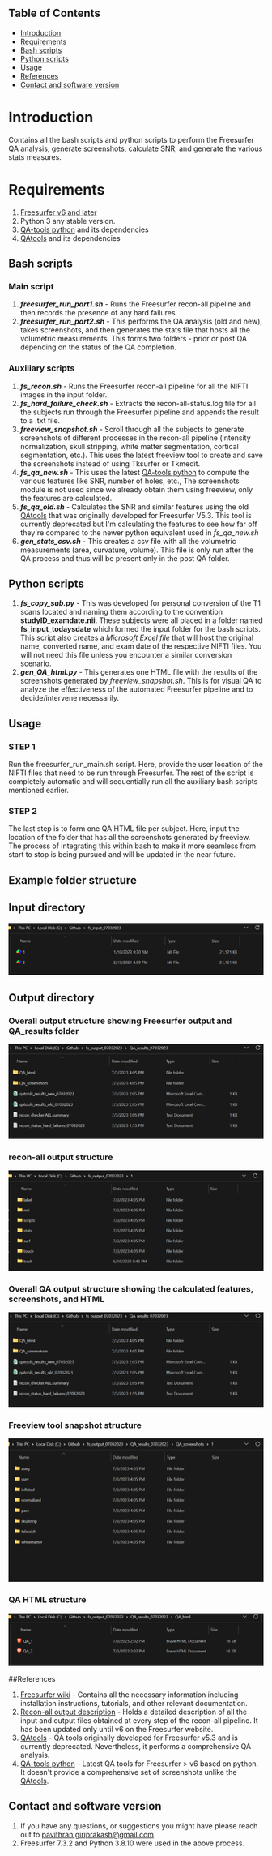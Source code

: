## Table of Contents
- [Introduction](#Introduction)
- [Requirements](#Requirements)
- [Bash scripts](#Bash-scripts)
- [Python scripts](#Python-scripts)
- [Usage](#Usage)
- [References](#References)
- [Contact and software version](#Contact-and-software-version)

# Introduction
<a name="Introduction"></a>
Contains all the bash scripts and python scripts to perform the Freesurfer QA analysis, generate screenshots, calculate SNR, and generate the various stats measures.

# Requirements
<a name="Requirements"></a>
1. [Freesurfer v6 and later](https://surfer.nmr.mgh.harvard.edu/pub/dist/)
2. Python 3 any stable version.
3. [QA-tools python](https://github.com/Deep-MI/fsqc) and its dependencies
4. [QAtools](https://surfer.nmr.mgh.harvard.edu/fswiki/QATools) and its dependencies
   
## Bash scripts
<a name="Bash-scripts"></a>
### Main script
1. ***freesurfer_run_part1.sh*** - Runs the Freesurfer recon-all pipeline and then records the presence of any hard failures.
2. ***freesurfer_run_part2.sh*** - This performs the QA analysis (old and new), takes screenshots, and then generates the stats file that hosts all the volumetric measurements. This forms two folders - prior or post QA depending on the status of the QA completion.
### Auxiliary scripts
1. ***fs_recon.sh*** - Runs the Freesurfer recon-all pipeline for all the NIFTI images in the input folder.
2. ***fs_hard_failure_check.sh*** - Extracts the recon-all-status.log file for all the subjects run through the Freesurfer pipeline and appends the result to a .txt file.
3. ***freeview_snapshot.sh*** - Scroll through all the subjects to generate screenshots of different processes in the recon-all pipeline (intensity normalization, skull stripping, white matter segmentation, cortical segmentation, etc.). This uses the latest freeview tool to create and save the screenshots instead of using Tksurfer or Tkmedit.
4. ***fs_qa_new.sh*** - This uses the latest [QA-tools python](https://github.com/Deep-MI/fsqc) to compute the various features like SNR, number of holes, etc., The screenshots module is not used since we already obtain them using freeview, only the features are calculated.
5. ***fs_qa_old.sh*** - Calculates the SNR and similar features using the old [QAtools](https://surfer.nmr.mgh.harvard.edu/fswiki/QATools) that was originally developed for Freesurfer V5.3. This tool is currently deprecated but I'm calculating the features to see how far off they're compared to the newer python equivalent used in *fs_qa_new.sh*
6. ***gen_stats_csv.sh*** - This creates a csv file with all the volumetric measurements (area, curvature, volume). This file is only run after the QA process and thus will be present only in the post QA folder. 

## Python scripts
<a name="Python-scripts"></a>
1. ***fs_copy_sub.py*** - This was developed for personal conversion of the T1 scans located and naming them according to the convention **studyID_examdate.nii**. These subjects were all placed in a folder named **fs_input_todaysdate** which formed the input folder for the bash scripts. This script also creates a *Microsoft Excel file* that will host the original name, converted name, and exam date of the respective NIFTI files. You will not need this file unless you encounter a similar conversion scenario.
2. ***gen_QA_html.py*** - This generates one HTML file with the results of the screenshots generated by *freeview_snapshot.sh*. This is for visual QA to analyze the effectiveness of the automated Freesurfer pipeline and to decide/intervene necessarily.

## Usage
<a name="Usage"></a>
### STEP 1
Run the freesurfer_run_main.sh script. Here, provide the user location of the NIFTI files that need to be run through Freesurfer. The rest of the script is completely automatic and will sequentially run all the auxiliary bash scripts mentioned earlier. 
### STEP 2
The last step is to form one QA HTML file per subject. Here, input the location of the folder that has all the screenshots generated by freeview. The process of integrating this within bash to make it more seamless from start to stop is being pursued and will be updated in the near future.
## Example folder structure
## Input directory
![Input file structure with NIFTI files](https://github.com/pavi1303/Freesurfer-QA/blob/main/images/input%20structure.png)
## Output directory
### Overall output structure showing Freesurfer output and QA_results folder
![Overall output structure](https://github.com/pavi1303/Freesurfer-QA/blob/main/images/Overall%20QA%20output%20structure.png)
### recon-all output structure
![Overall output structure](https://github.com/pavi1303/Freesurfer-QA/blob/main/images/recon-all%20output%20structure.png)
### Overall QA output structure showing the calculated features, screenshots, and HTML
![Overall QA output structure](https://github.com/pavi1303/Freesurfer-QA/blob/main/images/Overall%20QA%20output%20structure.png)
### Freeview tool snapshot structure
![Freeview snapshot structure](https://github.com/pavi1303/Freesurfer-QA/blob/main/images/Freeview%20snapshot%20structure.png)
### QA HTML structure
![QA HTML structure](https://github.com/pavi1303/Freesurfer-QA/blob/main/images/QA%20html%20structure.png)

##References
<a name="References"></a>
1. [Freesurfer wiki](https://surfer.nmr.mgh.harvard.edu/fswiki) - Contains all the necessary information including installation instructions, tutorials, and other relevant documentation.
2. [Recon-all output description](https://surfer.nmr.mgh.harvard.edu/fswiki/ReconAllTableStableV6.0) - Holds a detailed description of all the input and output files obtained at every step of the recon-all pipeline. It has been updated only until v6 on the Freesurfer website.
3. [QAtools](https://surfer.nmr.mgh.harvard.edu/fswiki/QATools) - QA tools originally developed for Freesurfer v5.3 and is currently deprecated. Nevertheless, it performs a comprehensive QA analysis.
4. [QA-tools python](https://github.com/Deep-MI/fsqc) - Latest QA tools for Freesurfer > v6 based on python. It doesn't provide a comprehensive set of screenshots unlike the [QAtools](https://surfer.nmr.mgh.harvard.edu/fswiki/QATools).

## Contact and software version
<a name="Contact-and-software-version"></a>
1. If you have any questions, or suggestions you might have please reach out to pavithran.giriprakash@gmail.com
2. Freesurfer 7.3.2 and Python 3.8.10 were used in the above process. 
